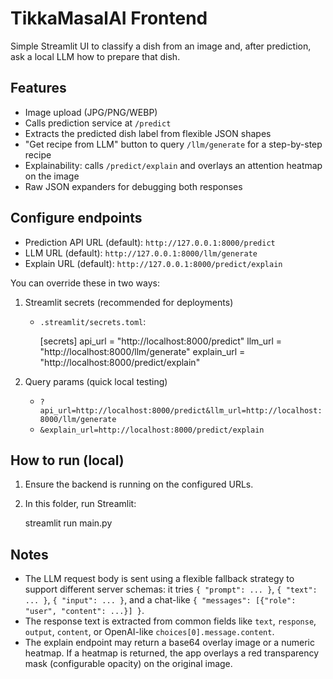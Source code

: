 TikkaMasalAI Frontend
======================

Simple Streamlit UI to classify a dish from an image and, after prediction, ask a local LLM how to prepare that dish.

Features
--------
- Image upload (JPG/PNG/WEBP)
- Calls prediction service at `/predict`
- Extracts the predicted dish label from flexible JSON shapes
- "Get recipe from LLM" button to query `/llm/generate` for a step-by-step recipe
- Explainability: calls `/predict/explain` and overlays an attention heatmap on the image
- Raw JSON expanders for debugging both responses

Configure endpoints
-------------------
- Prediction API URL (default): `http://127.0.0.1:8000/predict`
- LLM URL (default): `http://127.0.0.1:8000/llm/generate`
 - Explain URL (default): `http://127.0.0.1:8000/predict/explain`

You can override these in two ways:
1) Streamlit secrets (recommended for deployments)
	- `.streamlit/secrets.toml`:
     
	  [secrets]
	  api_url = "http://localhost:8000/predict"
	  llm_url = "http://localhost:8000/llm/generate"
	explain_url = "http://localhost:8000/predict/explain"

2) Query params (quick local testing)
	- `?api_url=http://localhost:8000/predict&llm_url=http://localhost:8000/llm/generate`
	- `&explain_url=http://localhost:8000/predict/explain`

How to run (local)
------------------
1) Ensure the backend is running on the configured URLs.
2) In this folder, run Streamlit:

	streamlit run main.py

Notes
-----
- The LLM request body is sent using a flexible fallback strategy to support different server schemas: it tries `{ "prompt": ... }`, `{ "text": ... }`, `{ "input": ... }`, and a chat-like `{ "messages": [{"role": "user", "content": ...}] }`.
- The response text is extracted from common fields like `text`, `response`, `output`, `content`, or OpenAI-like `choices[0].message.content`.
- The explain endpoint may return a base64 overlay image or a numeric heatmap. If a heatmap is returned, the app overlays a red transparency mask (configurable opacity) on the original image.
